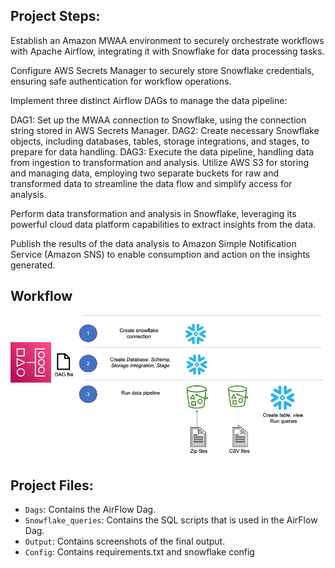
## Project Steps:

Establish an Amazon MWAA environment to securely orchestrate workflows with Apache Airflow, integrating it with Snowflake for data processing tasks.

Configure AWS Secrets Manager to securely store Snowflake credentials, ensuring safe authentication for workflow operations.

Implement three distinct Airflow DAGs to manage the data pipeline:

DAG1: Set up the MWAA connection to Snowflake, using the connection string stored in AWS Secrets Manager.
DAG2: Create necessary Snowflake objects, including databases, tables, storage integrations, and stages, to prepare for data handling.
DAG3: Execute the data pipeline, handling data from ingestion to transformation and analysis.
Utilize AWS S3 for storing and managing data, employing two separate buckets for raw and transformed data to streamline the data flow and simplify access for analysis.

Perform data transformation and analysis in Snowflake, leveraging its powerful cloud data platform capabilities to extract insights from the data.

Publish the results of the data analysis to Amazon Simple Notification Service (Amazon SNS) to enable consumption and action on the insights generated.

## Workflow

![alt text](/overview_solution.png)

## Project Files:

- ```Dags```: Contains the AirFlow Dag.
- ```Snowflake_queries```: Contains the SQL scripts that is used in the  AirFlow Dag.
- ```Output```: Contains screenshots of the final output. 
- ```Config```: Contains requirements.txt and snowflake config